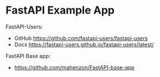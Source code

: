 # FastAPI Example App

FastAPI-Users:
- GitHub https://github.com/fastapi-users/fastapi-users
- Docs https://fastapi-users.github.io/fastapi-users/latest/


FastAPI Base app:
- https://github.com/mahenzon/FastAPI-base-app
